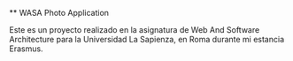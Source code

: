 ** WASA Photo Application
  
  
  Este es un proyecto realizado en la asignatura de Web And Software Architecture para la Universidad La Sapienza, en Roma durante mi estancia Erasmus.
